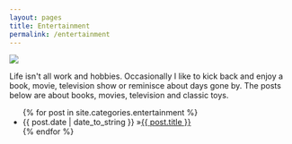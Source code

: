 ```yaml
---
layout: pages
title: Entertainment
permalink: /entertainment
---
```


<img class="category" src="http://www.stevencombs.com/images/design/entertainment.svg" />

Life isn't all work and hobbies. Occasionally I like to kick back and enjoy a book, movie, television show or reminisce about days gone by. The posts below are about books, movies, television and classic toys.

<ul id="blog-posts" class="posts">
{% for post in site.categories.entertainment %}
    <li><span>{{ post.date | date_to_string }} &raquo;</span><a href="{{ post.url }}">{{ post.title }}</a></li>
{% endfor %}
</ul>
